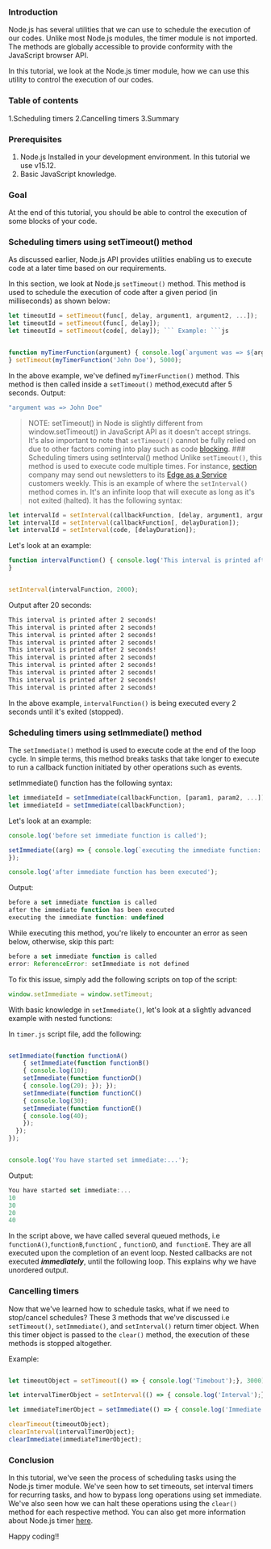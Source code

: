 ### Introduction
Node.js has several utilities that we can use to schedule the execution of our codes. Unlike most Node.js modules, the timer module is not imported. The methods are globally accessible to provide conformity with the JavaScript browser API.

In this tutorial, we look at the Node.js timer module, how we can use this utility to control the execution of our codes.

### Table of contents

1.Scheduling timers
2.Cancelling timers
3.Summary

### Prerequisites
1. Node.js Installed in your development environment. In this tutorial we use v15.12.
2. Basic JavaScript knowledge. 

### Goal

At the end of this tutorial, you should be able to control the execution of some blocks of your code. 

### Scheduling timers using setTimeout() method 

As discussed earlier, Node.js API provides utilities enabling us to execute code at a later time based on our requirements.

In this section, we look at Node.js `setTimeout()` method. This method is used to schedule the execution of code after a given period (in milliseconds) as shown below:
```js
let timeoutId = setTimeout(func[, delay, argument1, argument2, ...]);
let timeoutId = setTimeout(func[, delay]);
let timeoutId = setTimeout(code[, delay]); ``` Example: ```js


function myTimerFunction(argument) { console.log(`argument was => ${argument}`);
} setTimeout(myTimerFunction('John Doe'), 5000);

```

In the above example, we've defined `myTimerFunction()` method. This method is then called inside a `setTimeout()` method,executd after 5 seconds. Output:

```bash
"argument was => John Doe"
```

> NOTE: setTimeout() in Node is slightly different from window.setTimeout() in JavaScript API as it doesn't accept strings.
> It's also important to note that `setTimeout()` cannot be fully relied on due to other factors coming into play such as code [blocking](https://nodejs.org/en/docs/guides/blocking-vs-non-blocking/). ### Scheduling timers using setInterval() method Unlike `setTimeout()`, this method is used to execute code multiple times. For instance, [section](section.io) company may send out newsletters to its [Edge as a Service](https://www.section.io/saas-edge-solutions/) customers weekly. This is an example of where the `setInterval()` method comes in. It's an infinite loop that will execute as long as it's not exited (halted). It has the following syntax: 

```js
let intervalId = setInterval(callbackFunction, [delay, argument1, argument2, ...]);
let intervalId = setInterval(callbackFunction[, delayDuration]);
let intervalId = setInterval(code, [delayDuration]); 

```
Let's look at an example:


```js
function intervalFunction() { console.log('This interval is printed after 2 seconds!');
} 


setInterval(intervalFunction, 2000);

```
Output after 20 seconds: 

```bash
This interval is printed after 2 seconds!
This interval is printed after 2 seconds!
This interval is printed after 2 seconds!
This interval is printed after 2 seconds!
This interval is printed after 2 seconds!
This interval is printed after 2 seconds!
This interval is printed after 2 seconds!
This interval is printed after 2 seconds!
This interval is printed after 2 seconds!
This interval is printed after 2 seconds! 
```
In the above example, `intervalFunction()` is being executed every 2 seconds until it's exited (stopped).

### Scheduling timers using setImmediate() method 

The `setImmediate()` method is used to execute code at the end of the loop cycle.
In simple terms, this method breaks tasks that take longer to execute to run a callback function initiated by other operations such as events.

setImmediate() function has the following syntax: 
``` js
let immediateId = setImmediate(callbackFunction, [param1, param2, ...]);
let immediateId = setImmediate(callbackFunction);
```
Let's look at an example: 

```js
console.log('before set immediate function is called'); 

setImmediate((arg) => { console.log(`executing the immediate function: ${arg}`);
}); 

console.log('after immediate function has been executed');
``` 

Output:

```js
before a set immediate function is called
after the immediate function has been executed
executing the immediate function: undefined
```
While executing this method, you're likely to encounter an error as seen below, otherwise, skip this part:

```js
before a set immediate function is called
error: ReferenceError: setImmediate is not defined
``` 

To fix this issue, simply add the following scripts on top of the script:

```js
window.setImmediate = window.setTimeout;
```
With basic knowledge in `setImmediate()`, let's look at a slightly advanced example with nested functions: 

In `timer.js` script file, add the following: 

```js

setImmediate(function functionA()
    { setImmediate(function functionB()
    { console.log(10); 
    setImmediate(function functionD()
    { console.log(20); }); }); 
    setImmediate(function functionC()
    { console.log(30); 
    setImmediate(function functionE() 
    { console.log(40);
    });
  });
});


console.log('You have started set immediate:...');
```

Output: 
```js
You have started set immediate:...
10
30
20
40
```
In the script above, we have called several queued methods, i.e `functionA()`,`functionB`,`functionC` , `functionD`, and` functionE`.
They are all executed upon the completion of an event loop. Nested callbacks are not executed ***immediately***, until the following loop.
This explains why we have unordered output. 


### Cancelling timers

Now that we've learned how to schedule tasks, what if we need to stop/cancel schedules?
These 3 methods that we've discussed i.e `setTimeout()`, `setImmediate()`, and `setInterval()` return timer object.
When this timer object is passed to the `clear()` method, the execution of these methods is stopped altogether. 

Example:

```js

let timeoutObject = setTimeout(() => { console.log('Timebout');}, 3000);

let intervalTimerObject = setInterval(() => { console.log('Interval');}, 5000);

let immediateTimerObject = setImmediate(() => { console.log('Immediate');}); 

clearTimeout(timeoutObject);
clearInterval(intervalTimerObject);
clearImmediate(immediateTimerObject);
```
### Conclusion
In this tutorial, we've seen the process of scheduling tasks using the Node.js timer module. We've seen how to set timeouts, set interval timers for recurring tasks, and how to bypass long operations using set immediate.  
We've also seen how we can halt these operations using the `clear()` method for each respective method.
You can also get more information about Node.js timer [here](https://nodejs.org/en/docs/guides/timers-in-node/).

Happy coding!!
